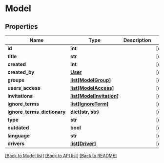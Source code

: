 # Model

## Properties
Name | Type | Description | Notes
------------ | ------------- | ------------- | -------------
**id** | **int** |  | [optional] 
**title** | **str** |  | [optional] 
**created** | **int** |  | [optional] 
**created_by** | [**User**](User.md) |  | [optional] 
**groups** | [**list[ModelGroup]**](ModelGroup.md) |  | [optional] 
**users_access** | [**list[ModelAccess]**](ModelAccess.md) |  | [optional] 
**invitations** | [**list[ModelInvitation]**](ModelInvitation.md) |  | [optional] 
**ignore_terms** | [**list[IgnoreTerm]**](IgnoreTerm.md) |  | [optional] 
**ignore_terms_dictionary** | **dict(str, str)** |  | [optional] 
**type** | **str** |  | [optional] 
**outdated** | **bool** |  | [optional] 
**language** | **str** |  | [optional] 
**drivers** | [**list[Driver]**](Driver.md) |  | [optional] 

[[Back to Model list]](../README.md#documentation-for-models) [[Back to API list]](../README.md#documentation-for-api-endpoints) [[Back to README]](../README.md)


